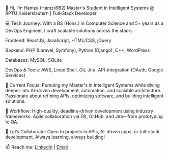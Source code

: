 👋 Hi, I’m Hamza (Hamzii982)
Master's Student in Intelligent Systems @ RPTU Kaiserslautern | Full-Stack Developer

💻 Tech Journey:
With a BS (Hons.) in Computer Science and 5+ years as a DevOps Engineer, I craft scalable solutions across the stack:

Frontend: ReactJS, JavaScript, HTML/CSS, jQuery

Backend: PHP (Laravel, Symfony), Python (Django), C++, WordPress

Databases: MySQL, SQLite

DevOps & Tools: AWS, Linux Shell, Git, Jira, API-integration (OAuth, Google Services)

🌱 Current Focus:
Pursuing my Master's in Intelligent Systems while diving deeper into AI-driven development, automation, and scalable architecture. Passionate about refining APIs, optimizing software, and building intelligent solutions.

🚀 Workflow:
High-quality, deadline-driven development using industry frameworks. Agile collaboration via Git, GitHub, and Jira—from prototyping to QA.

🔗 Let’s Collaborate:
Open to projects in APIs, AI-driven apps, or full-stack development. Always learning, always building!

📫 Reach me: <a href="https://www.linkedin.com/in/hamza-mehmood-php-web-developer/">LinkedIn</a> | <a href="mailto:hamzamehmood7@gmail.com">Email</a>
<!---
Hamzii982/Hamzii982 is a ✨ special ✨ repository because its `README.md` (this file) appears on your GitHub profile.
You can click the Preview link to take a look at your changes.
--->
